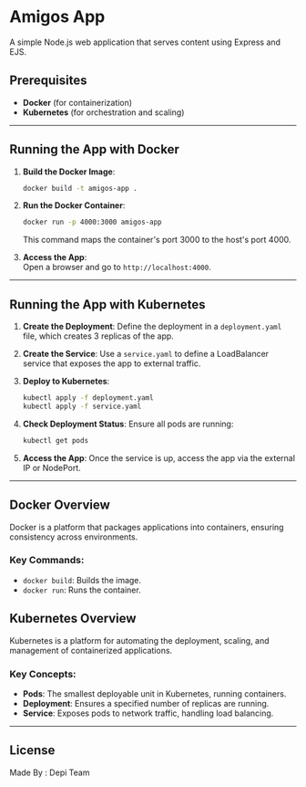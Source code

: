 
# Amigos App

A simple Node.js web application that serves content using Express and EJS.

## Prerequisites
- **Docker** (for containerization)
- **Kubernetes** (for orchestration and scaling)

---

## Running the App with Docker

1. **Build the Docker Image**:
   ```bash
   docker build -t amigos-app .
   ```

2. **Run the Docker Container**:
   ```bash
   docker run -p 4000:3000 amigos-app
   ```
   This command maps the container's port 3000 to the host's port 4000.

3. **Access the App**:  
   Open a browser and go to `http://localhost:4000`.

---

## Running the App with Kubernetes

1. **Create the Deployment**:
   Define the deployment in a `deployment.yaml` file, which creates 3 replicas of the app.

2. **Create the Service**:
   Use a `service.yaml` to define a LoadBalancer service that exposes the app to external traffic.

3. **Deploy to Kubernetes**:
   ```bash
   kubectl apply -f deployment.yaml
   kubectl apply -f service.yaml
   ```

4. **Check Deployment Status**:
   Ensure all pods are running:
   ```bash
   kubectl get pods
   ```

5. **Access the App**:
   Once the service is up, access the app via the external IP or NodePort.

---

## Docker Overview
Docker is a platform that packages applications into containers, ensuring consistency across environments.

### Key Commands:
- `docker build`: Builds the image.
- `docker run`: Runs the container.
  
## Kubernetes Overview
Kubernetes is a platform for automating the deployment, scaling, and management of containerized applications.

### Key Concepts:
- **Pods**: The smallest deployable unit in Kubernetes, running containers.
- **Deployment**: Ensures a specified number of replicas are running.
- **Service**: Exposes pods to network traffic, handling load balancing.

---

## License
Made By : Depi Team
